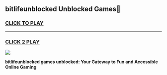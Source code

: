 
## bitlifeunblocked Unblocked Games👋
<h3>
<a href="https://news.freeplayer.one?title=bitlifeunblocked&ref=16F">CLICK TO PLAY</a></h3>
<hr>

<h3>
<a href="https://news.freeplayer.one?title=bitlifeunblocked&ref=16F">CLICK 2 PLAY</a>
  
</h3>

<a href="https://news.freeplayer.one?title=bitlifeunblocked&ref=16F/"><img src="https://clearcache.store/games.png"></a>


**bitlifeunblocked games unblocked: Your Gateway to Fun and Accessible Online Gaming**
